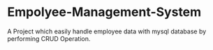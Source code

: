 # Empolyee-Management-System
A Project which easily handle employee data with mysql database by performing CRUD Operation.
